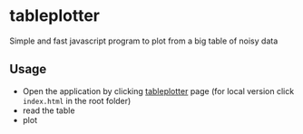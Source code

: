 # tableplotter

Simple and fast javascript program to plot from a big table of noisy data

## Usage

- Open the application by clicking [tableplotter](https://karaul.github.io/tableplotter/) page (for local version click `index.html` in the root folder)
- read the table 
- plot

